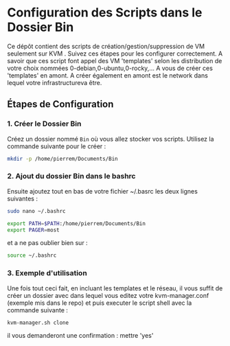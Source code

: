 # Configuration des Scripts dans le Dossier Bin

Ce dépôt contient des scripts de création/gestion/suppression de VM seulement sur KVM . Suivez ces étapes pour les configurer correctement.
A savoir que ces script font appel des VM 'templates' selon les distribution de votre choix nommées 0-debian,0-ubuntu,0-rocky,... A vous de créer ces 'templates' en amont.
A créer également en amont est le network dans lequel votre infrastructureva être.

## Étapes de Configuration

### 1. Créer le Dossier Bin

Créez un dossier nommé `Bin` où vous allez stocker vos scripts. Utilisez la commande suivante pour le créer :

```sh
mkdir -p /home/pierrem/Documents/Bin
```
###  2. Ajout du dossier Bin dans le bashrc

Ensuite ajoutez tout en bas de votre fichier ~/.basrc les deux lignes suivantes :

```sh
sudo nano ~/.bashrc
```
```sh
export PATH=$PATH:/home/pierrem/Documents/Bin
export PAGER=most
```
et a ne pas oublier bien sur :

```sh
source ~/.bashrc
```
###  3. Exemple d'utilisation
Une fois tout ceci fait, en incluant les templates et le réseau,
il vous suffit de créer un dossier avec dans lequel vous editez votre kvm-manager.conf (exemple mis dans le repo)
et puis executer le script shell avec la commande suivante :

```sh
kvm-manager.sh clone
```
il vous demanderont une confirmation :  mettre 'yes'
